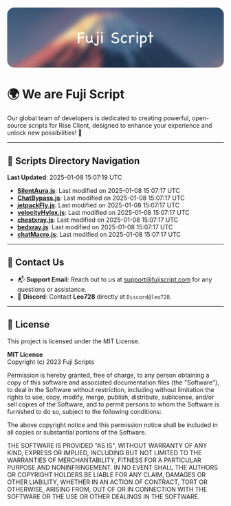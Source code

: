 ![Banner](.github/b.webp)

# 🌍 **We are Fuji Script**

Our global team of developers is dedicated to creating powerful, open-source scripts for Rise Client, designed to enhance your experience and unlock new possibilities! 🌟

---
<!-- SCRIPTS_NAVIGATION_START -->
## 📂 **Scripts Directory Navigation**

**Last Updated**: 2025-01-08 15:07:19 UTC

- **[SilentAura.js](scripts/SilentAura.js)**: Last modified on 2025-01-08 15:07:17 UTC
- **[ChatBypass.js](scripts/ChatBypass.js)**: Last modified on 2025-01-08 15:07:17 UTC
- **[jetpackFly.js](scripts/jetpackFly.js)**: Last modified on 2025-01-08 15:07:17 UTC
- **[velocityHylex.js](scripts/velocityHylex.js)**: Last modified on 2025-01-08 15:07:17 UTC
- **[chestxray.js](scripts/chestxray.js)**: Last modified on 2025-01-08 15:07:17 UTC
- **[bedxray.js](scripts/bedxray.js)**: Last modified on 2025-01-08 15:07:17 UTC
- **[chatMacro.js](scripts/chatMacro.js)**: Last modified on 2025-01-08 15:07:17 UTC

<!-- SCRIPTS_NAVIGATION_END -->

---

## 💬 **Contact Us**  
- 📬 **Support Email**: Reach out to us at [support@fujiscript.com](mailto:support@fujiscript.com) for any questions or assistance.  
- 💬 **Discord**: Contact **Leo728** directly at `Discord@leo728`.

---

## 📜 **License**

This project is licensed under the MIT License.  

**MIT License**  
Copyright (c) 2023 Fuji Scripts  

Permission is hereby granted, free of charge, to any person obtaining a copy of this software and associated documentation files (the "Software"), to deal in the Software without restriction, including without limitation the rights to use, copy, modify, merge, publish, distribute, sublicense, and/or sell copies of the Software, and to permit persons to whom the Software is furnished to do so, subject to the following conditions:  

The above copyright notice and this permission notice shall be included in all copies or substantial portions of the Software.  

THE SOFTWARE IS PROVIDED "AS IS", WITHOUT WARRANTY OF ANY KIND, EXPRESS OR IMPLIED, INCLUDING BUT NOT LIMITED TO THE WARRANTIES OF MERCHANTABILITY, FITNESS FOR A PARTICULAR PURPOSE AND NONINFRINGEMENT. IN NO EVENT SHALL THE AUTHORS OR COPYRIGHT HOLDERS BE LIABLE FOR ANY CLAIM, DAMAGES OR OTHER LIABILITY, WHETHER IN AN ACTION OF CONTRACT, TORT OR OTHERWISE, ARISING FROM, OUT OF OR IN CONNECTION WITH THE SOFTWARE OR THE USE OR OTHER DEALINGS IN THE SOFTWARE.  

